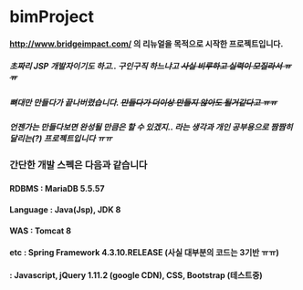# bimProject

#### http://www.bridgeimpact.com/ 의 리뉴얼을 목적으로 시작한 프로젝트입니다.

##### 초짜리 JSP 개발자이기도 하고.. 구인구직 하느냐고 ~~사실 비루하고 실력이 모질라서 ㅠㅠ~~ 
##### 뼈대만 만들다가 끝나버렸습니다. ~~만들다가 더이상 만들지 않아도 될거같다고 ㅠㅠ~~
##### 언젠가는 만들다보면 완성될 만큼은 할 수 있겠지.. 라는 생각과 개인 공부용으로 짬짬히 달리는(?) 프로젝트입니다 ㅠㅠ
###
###
###
### 간단한 개발 스펙은 다음과 같습니다
###
###
###

#### RDBMS : MariaDB 5.5.57
#### Language : Java(Jsp), JDK 8
#### WAS : Tomcat 8
#### etc : Spring Framework 4.3.10.RELEASE (사실 대부분의 코드는 3기반 ㅠㅠ)
####     : Javascript, jQuery 1.11.2 (google CDN), CSS, Bootstrap (테스트중)
